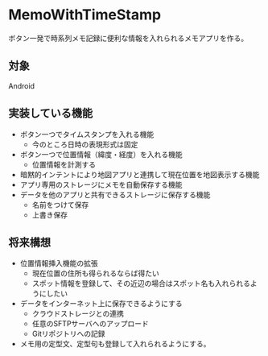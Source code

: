 # MemoWithTimeStamp

ボタン一発で時系列メモ記録に便利な情報を入れられるメモアプリを作る。

## 対象

Android

## 実装している機能

* ボタン一つでタイムスタンプを入れる機能
    * 今のところ日時の表現形式は固定
* ボタン一つで位置情報（緯度・経度）を入れる機能
    * 位置情報を計測する
* 暗黙的インテントにより地図アプリと連携して現在位置を地図表示する機能
* アプリ専用のストレージにメモを自動保存する機能
* データを他のアプリと共有できるストレージに保存する機能
    * 名前をつけて保存
    * 上書き保存

## 将来構想

* 位置情報挿入機能の拡張
    * 現在位置の住所も得られるならば得たい
    * スポット情報を登録して、その近辺の場合はスポット名も入れられるようにしたい
* データをインターネット上に保存できるようにする
    * クラウドストレージとの連携
    * 任意のSFTPサーバへのアップロード
    * Gitリポジトリへの記録
* メモ用の定型文、定型句も登録して入れられるようにする。

